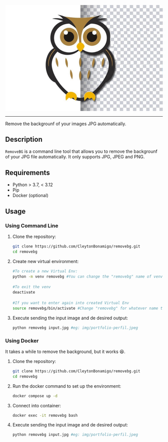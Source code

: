 <p align="center">
    <img src="docs/logo.jpeg" width="600" alt="Remove BG">
</p>

------
Remove the backgrounf of your images JPG automatically.

## Description
`RemoveBG` is a command line tool that allows you to remove the backgrounf of your JPG file automatically.
It only supports JPG, JPEG and PNG.

## Requirements
- Python > 3.7, < 3.12
- Pip
- Docker (optional)

## Usage
### Using Command Line
1. Clone the repository:
    ```bash
    git clone https://github.com/CleytonBonamigo/removebg.git
    cd removebg
    ```
2. Create new virtual environment:
    ```bash
    #To create a new Virtual Env:
    python -m venv removebg #You can change the "removebg" name of venv to whatever you want.

    #To exit the venv
    deactivate

    #If you want to enter again into created Virtual Env
    source removebg/bin/activate #Change "removebg" for whatever name that you named your venv.
    ```
3. Execute sending the input image and de desired output:
    ```bash
    python removebg input.jpg #eg: img/portfolio-perfil.jpeg
    ```

 ### Using Docker
 It takes a while to remove the background, but it works 😆.

 1. Clone the repository:
    ```bash
    git clone https://github.com/CleytonBonamigo/removebg.git
    cd removebg
    ```
2. Run the docker command to set up the environment:
    ```bash
    docker compose up -d
    ```
3. Connect into container:
    ```bash
    docker exec -it removebg bash
    ```
4. Execute sending the input image and de desired output:
    ```bash
    python removebg input.jpg #eg: img/portfolio-perfil.jpeg
    ```